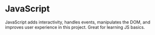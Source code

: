# JavaScript
JavaScript adds interactivity, handles events, manipulates the DOM, and improves user experience in this project. Great for learning JS basics.
